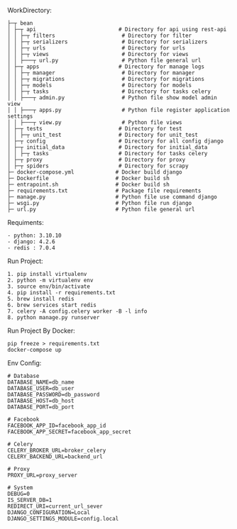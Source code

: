 WorkDirectory:


    ├─┬ bean
    │ ├─┬ api                          # Directory for api using rest-api
    │ │ ├─┬ filters                     # Directory for filter
    │ │ ├─┬ serializers                 # Directory for serializers
    │ │ ├─┬ urls                        # Directory for urls
    │ │ ├─┬ views                       # Directory for views
    │ │ ├───┬ url.py                    # Python file general url
    │ ├─┬ apps                         # Directory for manage logs
    │ │ ├─┬ manager                     # Directory for manager
    │ │ ├─┬ migrations                  # Directory for migrations
    │ │ ├─┬ models                      # Directory for models
    │ │ ├─┬ tasks                       # Directory for tasks celery
    │ │ ├───┬ admin.py                  # Python file show model admin view
    │ │ ├───┬ apps.py                   # Python file register application settings
    │ │ ├───┬ view.py                   # Python file views
    │ ├─┬ tests                        # Directory for test
    │ │ ├─┬ unit_test                  # Directory for unit_test
    │ ├─┬ config                       # Directory for all config django
    │ ├─┬ initial_data                 # Directory for initial_data
    │ │ ├─┬ tasks                      # Directory for tasks celery
    │ ├─┬ proxy                        # Directory for proxy
    │ ├─┬ spiders                      # Directory for scrapy
    ├─ docker-compose.yml             # Docker build django
    ├─ Dockerfile                     # Docker build sh
    ├─ entrapoint.sh                  # Docker build sh
    ├─ requirements.txt               # Package file requirements
    ├─ manage.py                      # Python file use command django
    ├─ wsgi.py                        # Python file run django
    ├─ url.py                         # Python file general url


Requiments:

    - python: 3.10.10
    - django: 4.2.6
    - redis : 7.0.4

Run Project:

    1. pip install virtualenv
    2. python -m virtualenv env
    3. source env/bin/activate
    4. pip install -r requirements.txt
    5. brew install redis
    6. brew services start redis
    7. celery -A config.celery worker -B -l info
    8. python manage.py runserver

Run Project By Docker:

    pip freeze > requirements.txt
    docker-compose up


Env Config:

    # Database
    DATABASE_NAME=db_name
    DATABASE_USER=db_user
    DATABASE_PASSWORD=db_password
    DATABASE_HOST=db_host
    DATABASE_PORT=db_port
    
    # Facebook
    FACEBOOK_APP_ID=facebook_app_id
    FACEBOOK_APP_SECRET=facebook_app_secret
    
    # Celery
    CELERY_BROKER_URL=broker_celery
    CELERY_BACKEND_URL=backend_url

    # Proxy
    PROXY_URL=proxy_server

    # System
    DEBUG=0
    IS_SERVER_DB=1
    REDIRECT_URI=current_url_sever
    DJANGO_CONFIGURATION=Local
    DJANGO_SETTINGS_MODULE=config.local